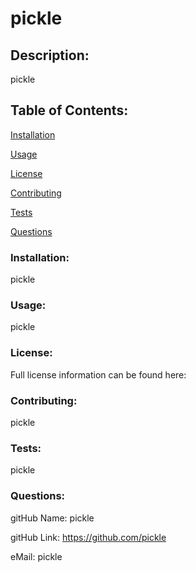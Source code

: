 
  
  # pickle

  <h2>Description:</h2> pickle

  <h2>Table of Contents:</h2> 

  [Installation](#install)

  [Usage](#usage)

  [License](#license)

  [Contributing](#contributing)

  [Tests](#tests)

  [Questions](#questions)


  <h3><a name="install">Installation:</a></h3>

  pickle

  <h3><a name="usage">Usage:</a></h3>

  pickle

  <h3><a name="liscense">License:</a></h3>

  

  Full license information can be found here: 

  <h3><a name="contributing">Contributing:</a></h3> 

  pickle

  <a name="tests"><h3>Tests:</h3></a> 

  pickle

  <a name="questions"><h3>Questions:</h3></a>  

  gitHub Name: pickle

  gitHub Link: <a href="https://github.com/pickle">https://github.com/pickle</a>

  eMail: pickle

